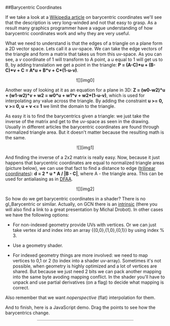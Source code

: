 

##Barycentric Coordinates

  If we take a look at a [Wikipedia article][b] on barycentric coordinates we'll see that the
  description is very long-winded and not that easy to grasp. As a result many graphics 
  programmer have a vague understanding of how barycentric coordinates work and why they are 
  very useful.

  What we need to understand is that the edges of a triangle on a plane form a 2D vector space.
  Lets call it a uv-space. We can take the edge vectors of the triangle and form a matrix 
  that takes us from this uv-space. As you can see, a _v_ coordinate of 1 will transform to A
  point, a _u_ equal to 1 will get us to B, by adding translation we get a point in the triangle: 
  <b>P = (A-C)\*u + (B-C)\*v + C = A\*u + B\*v + C\*(1-u-v)</b>.

  <center>![][img0]</center>

  Another way of looking at it as an equation for a plane in 3D: 
  <b>Z = (w0-w2)\*u + (w1-w2)\*v + w2 = w0\*u + w1\*v + w2\*(1-u-v)</b>, which is used for 
  interpolating any value across the triangle. By adding the constraint <b>u &gt;= 0, v &gt;= 0, 
  u + v &lt;= 1</b> we limit the domain to the triangle.

  As easy it is to find the barycentrics given a triangle: we just take the inverse of the matrix
  and get to the uv-space as seen in the drawing. Usually in different articles the barycentric 
  coordinates are found through normalized triangle area. But it doesn't matter because the 
  resulting math is the same.

  <center>![][img1]</center>

  And finding the inverse of a 2x2 matrix is really easy. Now, because it just happens that
  barycentric coordinates are equal to normalized triangle areas (picture below), we can use that
  fact to find a distance to edge ([trilinear coordinates][t]): <b>d = 2 * u * A / |B - C|</b>,
  where A - the triangle area. This can be used for antialiasing as in [DFAA][d].

  <center>![][img2]</center>

  <a name="barycentrics-in-shader"></a>

  So how do we get barycentric coordinates in a shader? There is no gl\_Barycentric or similar.
  Actually, on GCN there is an [intrinsic][i] (there you will also find a link to a great
  presentation by Michal Drobot). In other cases we have the following options:

  * For non-indexed geometry provide UVs with vertices. Or we can just take vertex id and index 
  into an array {{0,0},{1,0},{0,1}} by using index % 3.

  * Use a geometry shader.

  * For indexed geometry things are more involved: we need to map vertices to 0,1 or 2 (to index 
  into a shader uv-array). Sometimes it's not possible, when geometry is highly optimized and
  a lot of vertices are shared. But because we just need 2 bits we can pack another mapping into
  the same byte avoding mapping conflict. In the shader you'll have to unpack and use partial
  derivatives (on a flag) to decide what mapping is correct.

<!-- close list md bug -->

  Also remember that we want *noperspective* (flat) interpolation for them.

  And to finish, here is a JavaScript demo. Drag the points to see how the barycentrics change.


<div style="width:60%;border:1px solid silver;margin:10px auto;">
  <canvas id="bar" style="display:block;width:100%;"></canvas>
  <script>
    try{

    var c = document.getElementById("bar");
    var pr = window.devicePixelRatio || 1.0;
    var h = Math.round( parseInt( c.clientWidth ) );
    c.width = Math.round( c.clientWidth * pr );   
    c.height = Math.round( h * pr );

    var mx, my;
    var points=[[-0.8,-0.8], [0.5,-0.75], [-0.5,0.8]];
    var w = c.width, h = c.height, wh = w/2, hh = h/2;
    var P=[-0.25,-0.25];
    var CP=[];

    window.onresize = function(e) {
      console.log("resize");
      h = Math.round( parseInt( c.clientWidth ) );
      c.width = Math.round( c.clientWidth * pr );   
      c.height = Math.round( h * pr );
      w = c.width, h = c.height, wh = w/2, hh = h/2;
    }

    c.onmousemove = function(e) {
      mx = e.pageX - e.target.offsetLeft;
      my = e.pageY - e.target.offsetTop;
      if( CP ) {
        CP[0] = mx/w*2.0-1.0;
        CP[1] = 1.0-my/h*2.0;
      }
    };

    c.onmousedown = function(e) {
      var mx = e.pageX - e.target.offsetLeft;
      var my = e.pageY - e.target.offsetTop;
      var points_ = points.concat([P]);
      points_.forEach( function( p_ ) {
        var p = T(p_);
        if( abs(p[0]-mx) < 10 && abs(p[1]-my) < 5 ) CP = p_;
      } );
    };

    c.onmouseup = function(e) {
      CP = null;
    };

    var ctx = c.getContext("2d");

    requestAnimationFrame(draw);

    var t_begin;

    function draw(t) {
      if( t_begin === undefined ) t_begin = t;
      var dt = ( t - t_begin ) / 1000.0;

      ctx.clearRect( 0, 0, w, h );
      ctx.font = "120% sans-serif"

      ctx.lineWidth = 2;
      var v0 = sub( points[1], points[0] );
      var v1 = sub( points[2], points[0] );
      var uvo = T( add( points[0], add( mul(v0,0.02), mul(v1,0.02) ) ) );
      var uv1 = T( add( points[0], add( mul(v0,0.95), mul(v1,0.02) ) ) );
      var uv2 = T( add( points[0], add( mul(v0,0.02), mul(v1,0.95) ) ) );
      ctx.beginPath();
      ctx.moveTo( uvo[0], uvo[1] );
      ctx.lineTo( uv1[0], uv1[1] );
      ctx.moveTo( uvo[0], uvo[1] );
      ctx.lineTo( uv2[0], uv2[1] );
      ctx.strokeStyle = "darkred";
      ctx.stroke();
      ctx.closePath();

      ctx.fillStyle = "darkred";
      ctx.fillText( "u", uv1[0], uv1[1] );
      ctx.fillText( "v", uv2[0], uv2[1] );

      ctx.lineWidth = 1;
      ctx.fillStyle = "silver";
      ctx.strokeStyle = "silver";
      ctx.fillRect( w/2, 0, 1, h );
      ctx.fillRect( 0, h/2, w, 1 );

      ctx.fillStyle = "black";
      ctx.strokeStyle = "black";

      ctx.beginPath();
      ctx.moveTo( T(points[2])[0], T(points[2])[1] );

      points.forEach( function( p_ ) {
        var p = T( p_ );
        ctx.fillText( "["+p_[0].toFixed(2)+","+p_[1].toFixed(2)+"]", p[0], p[1]-4 );
        ctx.lineTo( p[0], p[1] );
        ctx.fillRect( p[0]-2, p[1]-2, 6, 6 );
      } );
      ctx.stroke();
      ctx.closePath();

      ctx.fillStyle = "darkred";
      var p = T(P);
      ctx.fillRect( p[0]-2, p[1]-2, 6, 6 );

      var b = barycentric();
      ctx.fillText( "["+b[0].toFixed(2)+","+b[1].toFixed(2)+"]", p[0], p[1]-4 );

      var edges = [ sub(points[2],points[0]), sub(points[1],points[0]), sub(points[2],points[1]) ];
      var d = [ dist( b[0], edges[0] ), dist( b[1], edges[1] ), dist( 1.0-b[0]-b[1], edges[2] ) ];
      var dmin, mini, dv;
      d.forEach( function(e, i) {
        if( dmin === undefined || e < dmin ) { dmin = e; mini = i; }
      });

      var dv = norm( edges[ mini ] );
      dv = [ -dv[1], dv[0] ];
      if( dot( dv, sub( points[mini], P ) ) < 0 ) dv = neg(dv);
      var dvh = T( add( P, add( mul( dv, dmin ), mul( dv, 0.05 ) )  ) );
      dv = T( add( P, mul( dv, dmin ) ) );

      ctx.beginPath();
      ctx.moveTo( p[0], p[1] );
      ctx.lineTo( dv[0], dv[1] );
      ctx.stroke();
      ctx.closePath();

      ctx.font = "75% sans-serif"
      ctx.fillStyle = "black";
      ctx.fillText( "d="+dmin.toFixed(2), dvh[0], dvh[1] );

      requestAnimationFrame(draw);
    }

    function T( p ) { return [ (p[0]*0.5+0.5)*w, (0.5-p[1]*0.5)*h ]; }
    function abs( v ) { return Math.abs( v ); }
    function sub(p0,p1) { return [ p0[0]-p1[0], p0[1]-p1[1] ]; }
    function add(p0,p1) { return [ p0[0]+p1[0], p0[1]+p1[1] ]; }
    function mul(p0,v) { return [ p0[0]*v, p0[1]*v ]; }
    function neg(v) { return [ -v[0], -v[1] ]; }
    function dot(p0,p1) { return p0[0]*p1[0]+p0[1]*p1[1]; }
    function norm(v0) { return mul(v0, 1.0/Math.sqrt( dot( v0, v0 ) ) ); }

    function barycentric() {

      var v0 = sub( points[1], points[0] );
      var v1 = sub( points[2], points[0] );
      var p = sub( P, points[0] );
      var d = v0[0]*v1[1]-v0[1]*v1[0];

      if(d != 0) {
        return [ v1[1]/d * p[0] - v1[0]/d*p[1], -v0[1]/d*p[0]+v0[0]/d*p[1] ];
      } else console.log("barycentric error: determinant is zero");
    }

    function dist( u, v ) {

      var v0 = sub( points[1], points[0] );
      var v1 = sub( points[2], points[0] );
      var A = abs( ( v0[0]*v1[1]-v0[1]*v1[0] ) ) * 0.5;
      var vlen = Math.sqrt( dot( v, v ) );
      return 2.0 * abs(u) * A / vlen;
    }

    }catch(e){alert(e);}
  </script>
</div>


  [b]: https://en.wikipedia.org/wiki/Barycentric_coordinate_system "Barycentric Coordinate System"
  [t]: https://en.wikipedia.org/wiki/Trilinear_coordinates "Trilinear Coordinate System"
  [d]: dfaa.html "DFAA Antialiasing Algorithm"
  [i]: http://gpuopen.com/gaming-product/barycentrics12-dx12-gcnshader-ext-sample/ "GCN Barycentrics extension"
  [img0]: images/barycentric.png "Barycentric Coordynate System"
  [img1]: images/barycentric-math.png "Finding Barycentric Coordinates Math"
  [img2]: images/trilinear.png "Finding Distance to Edge"




